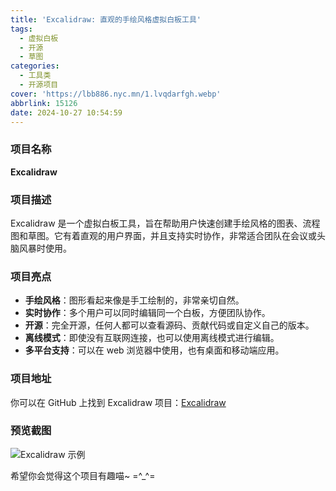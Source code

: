```yaml
---
title: 'Excalidraw: 直观的手绘风格虚拟白板工具'
tags:
  - 虚拟白板
  - 开源
  - 草图
categories:
  - 工具类
  - 开源项目
cover: 'https://lbb886.nyc.mn/1.lvqdarfgh.webp'
abbrlink: 15126
date: 2024-10-27 10:54:59
---
```


### 项目名称
**Excalidraw**

### 项目描述
Excalidraw 是一个虚拟白板工具，旨在帮助用户快速创建手绘风格的图表、流程图和草图。它有着直观的用户界面，并且支持实时协作，非常适合团队在会议或头脑风暴时使用。

### 项目亮点
- **手绘风格**：图形看起来像是手工绘制的，非常亲切自然。
- **实时协作**：多个用户可以同时编辑同一个白板，方便团队协作。
- **开源**：完全开源，任何人都可以查看源码、贡献代码或自定义自己的版本。
- **离线模式**：即使没有互联网连接，也可以使用离线模式进行编辑。
- **多平台支持**：可以在 web 浏览器中使用，也有桌面和移动端应用。

### 项目地址
你可以在 GitHub 上找到 Excalidraw 项目：[Excalidraw](https://github.com/excalidraw/excalidraw)

### 预览截图
![Excalidraw 示例](https://camo.githubusercontent.com/6ec32694af5608860f01a5ca63d55ea6f28eaa3caec10e0cb86d9d1936c43bf4/68747470733a2f2f657863616c69647261772e6e7963332e63646e2e6469676974616c6f6365616e7370616365732e636f6d2f67697468756225324670726f647563745f73686f77636173652e706e67)

希望你会觉得这个项目有趣喵~ =^_^=